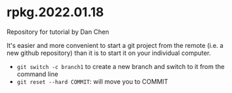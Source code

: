 # rpkg.2022.01.18
Repository for tutorial by Dan Chen 

It's easier and more convenient to start a git project from the remote (i.e. a new github repository) than it is to start it on your individual computer. 

- `git switch -c branch1` to create a new branch and switch to it from the command line
- `git reset --hard COMMIT`: will move you to COMMIT

